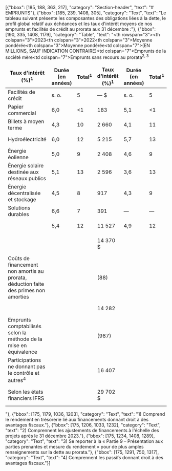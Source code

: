 [{"bbox": [185, 188, 363, 217], "category": "Section-header", "text": "# EMPRUNTS"}, {"bbox": [185, 239, 1408, 305], "category": "Text", "text": "Le tableau suivant présente les composantes des obligations liées à la dette, le profil global relatif aux échéances et les taux d'intérêt moyens de nos emprunts et facilités de crédit au prorata aux 31 décembre :"}, {"bbox": [190, 335, 1408, 1179], "category": "Table", "text": "<table><thead><tr><th rowspan=\"3\"></th><th colspan=\"3\">2023</th><th colspan=\"3\">2022</th></tr><tr><th colspan=\"3\">Moyenne pondérée</th><th colspan=\"3\">Moyenne pondérée</th></tr><tr><th>Taux d'intérêt (%)<sup>1</sup></th><th>Durée (en années)</th><th>Total<sup>1</sup></th><th>Taux d'intérêt (%)<sup>1</sup></th><th>Durée (en années)</th><th>Total<sup>1</sup></th></tr></thead><tbody><tr><td colspan=\"7\">(EN MILLIONS, SAUF INDICATION CONTRAIRE)</td></tr><tr><td colspan=\"7\">Emprunts de la société mère</td></tr><tr><td>Facilités de crédit</td><td>s. o.</td><td>5</td><td>— $</td><td>s. o.</td><td>5</td><td>— $</td></tr><tr><td>Papier commercial</td><td>6,0</td><td>&lt;1</td><td>183</td><td>5,1</td><td>&lt;1</td><td>249</td></tr><tr><td>Billets à moyen terme</td><td>4,3</td><td>10</td><td>2 660</td><td>4,1</td><td>11</td><td>2 307</td></tr><tr><td colspan=\"7\">Emprunts sans recours au prorata<sup>2, 3</sup></td></tr><tr><td>Hydroélectricité</td><td>6,0</td><td>12</td><td>5 215</td><td>5,7</td><td>13</td><td>5 150</td></tr><tr><td>Énergie éolienne</td><td>5,0</td><td>9</td><td>2 408</td><td>4,6</td><td>9</td><td>1 935</td></tr><tr><td>Énergie solaire destinée aux réseaux publics</td><td>5,1</td><td>13</td><td>2 596</td><td>3,6</td><td>13</td><td>2 367</td></tr><tr><td>Énergie décentralisée et stockage</td><td>4,5</td><td>8</td><td>917</td><td>4,3</td><td>9</td><td>897</td></tr><tr><td>Solutions durables</td><td>6,6</td><td>7</td><td>391</td><td>—</td><td>—</td><td>—</td></tr><tr><td></td><td>5,4</td><td>12</td><td>11 527</td><td>4,9</td><td>12</td><td>10 349</td></tr><tr><td></td><td></td><td></td><td>14 370 $</td><td></td><td></td><td>12 905 $</td></tr><tr><td>Coûts de financement non amortis au prorata, déduction faite des primes non amorties</td><td></td><td></td><td>(88)</td><td></td><td></td><td>(64)</td></tr><tr><td></td><td></td><td></td><td>14 282</td><td></td><td></td><td>12 841</td></tr><tr><td>Emprunts comptabilisés selon la méthode de la mise en équivalence</td><td></td><td></td><td>(987)</td><td></td><td></td><td>(373)</td></tr><tr><td>Participations ne donnant pas le contrôle et autres<sup>4</sup></td><td></td><td></td><td>16 407</td><td></td><td></td><td>12 382</td></tr><tr><td>Selon les états financiers IFRS</td><td></td><td></td><td>29 702 $</td><td></td><td></td><td>24 850 $</td></tr></tbody></table>"}, {"bbox": [175, 1179, 1036, 1203], "category": "Text", "text": "1) Comprend le rendement en trésorerie lié aux financements donnant droit à des avantages fiscaux."}, {"bbox": [175, 1206, 1033, 1232], "category": "Text", "text": "2) Comprennent les ajustements de financements à l'échelle des projets après le 31 décembre 2023."}, {"bbox": [175, 1234, 1408, 1289], "category": "Text", "text": "3) Se reporter à la « Partie 9 – Présentation aux parties prenantes et mesure du rendement » pour de plus amples renseignements sur la dette au prorata."}, {"bbox": [175, 1291, 750, 1317], "category": "Text", "text": "4) Comprennent les passifs donnant droit à des avantages fiscaux."}]